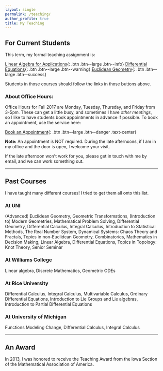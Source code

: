 ```yaml
---
layout: single
permalink: /teaching/
author_profile: true
title: My Teaching
---
```


<h2>For Current Students</h2>

This term, my formal teaching assignment is:

[Linear Algebra for Applications]({{site.url}}{{site.baseurl}}/la17/){: .btn .btn--large .btn--info}
[Differential Equations]({{site.url}}{{site.baseurl}}/de17/){: .btn .btn--large .btn--warning}
[Euclidean Geometry]({{site.url}}{{site.baseurl}}/eg17/){: .btn .btn--large .btn--success}

Students in those courses should follow the links in those buttons above.

<h3>About Office Hours:</h3>
Office Hours for Fall 2017 are Monday, Tuesday, Thursday, and Friday from
3-5pm. These can get a little busy, and sometimes I have <i>other meetings</i>,
so I like to have students book appointments
in advance if possible. To book an appointment, use the service here:

[Book an Appointment](https://theronhitchman.youcanbook.me/){: .btn .btn--large .btn--danger .text-center}

<strong>Note:</strong> An appointment is NOT required. During the late
afternoons, if I am in my office and the door is open, I welcome your visit.

If the late afternoon won't work for you, please get in touch with me by email,
and we can work something out.

---

<h2>Past Courses</h2>

I have taught many different courses! I tried to get them all onto this list.

<h3>At UNI</h3>

  (Advanced) Euclidean Geometry, Geometric Transformations, (Introduction to) Modern Geometries, Mathematical Problem Solving, Differential Geometry, Differential Calculus, Integral Calculus, Introduction to Statistical Methods, The Real Number System, Dynamical Systems: Chaos Theory and Fractals, Topics in non-Euclidean Geometry, Combinatorics, Mathematics in Decision Making, Linear Algebra, Differential Equations,
  Topics in Topology: Knot Theory, Senior Seminar

<h3>At Williams College</h3>

  Linear algebra, Discrete Mathematics, Geometric ODEs

<h3>At Rice University</h3>

   Differential Calculus, Integral Calculus, Multivariable Calculus, Ordinary Differential Equations, Introduction to Lie Groups and Lie algebras, Introduction to Partial Differential Equations

<h3>At University of Michigan</h3>

  Functions Modeling Change, Differential Calculus, Integral Calculus

---
<h2>An Award</h2>

In 2013, I was honored to receive the Teaching Award from the Iowa Section of
the Mathematical Association of America.
